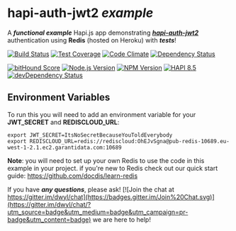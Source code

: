 # hapi-auth-jwt2 *example*

A ***functional example*** Hapi.js app demonstrating
[***hapi-auth-jwt2***](https://github.com/dwyl/hapi-auth-jwt2) authentication
using **Redis** (hosted on Heroku) with ***tests***!

[![Build Status](https://travis-ci.org/dwyl/hapi-auth-jwt2-example.svg)](https://travis-ci.org/dwyl/hapi-auth-jwt2-example)
[![Test Coverage](https://codeclimate.com/github/dwyl/hapi-auth-jwt2-example/badges/coverage.svg)](https://codeclimate.com/github/dwyl/hapi-auth-jwt2-example/coverage)
[![Code Climate](https://codeclimate.com/github/dwyl/hapi-auth-jwt2-example/badges/gpa.svg)](https://codeclimate.com/github/dwyl/hapi-auth-jwt2-example)
[![Dependency Status](https://david-dm.org/dwyl/hapi-auth-jwt2-example.svg)](https://david-dm.org/dwyl/hapi-auth-jwt2-example)

[![bitHound Score](https://www.bithound.io/github/dwyl/hapi-auth-jwt2-example/badges/score.svg)](https://www.bithound.io/github/dwyl/hapi-auth-jwt2-example)
[![Node.js Version](https://img.shields.io/node/v/hapi-auth-jwt2.svg?style=flat "Node.js 10 & 12 and io.js latest both supported")](http://nodejs.org/download/)
[![NPM Version](https://badge.fury.io/js/hapi-auth-jwt2.svg?style=flat)](https://npmjs.org/package/hapi-auth-jwt2)
[![HAPI 8.5](http://img.shields.io/badge/hapi-8.5-brightgreen.svg "Latest Hapi.js")](http://hapijs.com)
[![devDependency Status](https://david-dm.org/dwyl/hapi-auth-jwt2-example/dev-status.svg)](https://david-dm.org/dwyl/hapi-auth-jwt2-example#info=devDependencies)

## Environment Variables

To run this you will need to add an environment variable for your **JWT_SECRET** and **REDISCLOUD_URL**:
```
export JWT_SECRET=ItsNoSecretBecauseYouToldEverybody
export REDISCLOUD_URL=redis://rediscloud:OhEJvSgna@pub-redis-10689.eu-west-1-2.1.ec2.garantidata.com:10689
```

**Note**: you will need to set up your own Redis to use the code in this example in your project. if you're new to Redis check out our quick start guide: https://github.com/docdis/learn-redis


If you have ***any questions***, please ask! [![Join the chat at https://gitter.im/dwyl/chat](https://badges.gitter.im/Join%20Chat.svg)](https://gitter.im/dwyl/chat/?utm_source=badge&utm_medium=badge&utm_campaign=pr-badge&utm_content=badge)  we are here to help!

